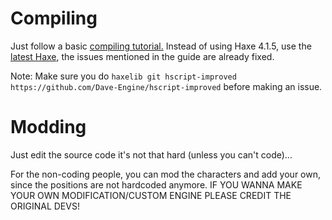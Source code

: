 # Compiling
Just follow a basic [compiling tutorial.](https://github.com/ninjamuffin99/Funkin#build-instructions)
Instead of using Haxe 4.1.5, use the [latest Haxe](https://haxe.org/download/), the issues mentioned in the guide are already fixed.

Note: Make sure you do `haxelib git hscript-improved https://github.com/Dave-Engine/hscript-improved` before making an issue.

# Modding
Just edit the source code it's not that hard (unless you can't code)...

For the non-coding people, you can mod the characters and add your own, since the positions are not hardcoded anymore.
IF YOU WANNA MAKE YOUR OWN MODIFICATION/CUSTOM ENGINE PLEASE CREDIT THE ORIGINAL DEVS!
